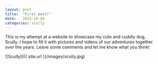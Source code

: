 ```yaml
---
layout: post
title:  "First post!"
date:   2015-10-04
categories: scully
---
```


This is my attempt at a website to showcase my cute and cuddly dog, Scully. I hope to fill it with pictures and videos of our adventures together over the years. Leave some comments and let me know what you think!

![Scully]({{ site.url }}/images/scully.jpg)
